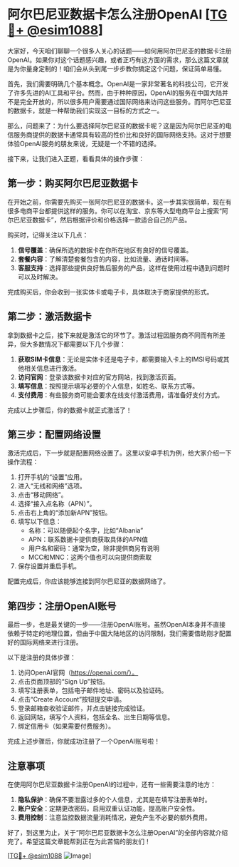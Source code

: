 # 阿尔巴尼亚数据卡怎么注册OpenAI [[TG💪+ @esim1088](https://t.me/s/esim1088)]

大家好，今天咱们聊聊一个很多人关心的话题——如何用阿尔巴尼亚的数据卡注册OpenAI。如果你对这个话题感兴趣，或者正巧有这方面的需求，那么这篇文章就是为你量身定制的！咱们会从头到尾一步步教你搞定这个问题，保证简单易懂。

首先，我们需要明确几个基本概念。OpenAI是一家非常著名的科技公司，它开发了许多先进的AI工具和平台。然而，由于种种原因，OpenAI的服务在中国大陆并不是完全开放的，所以很多用户需要通过国际网络来访问这些服务。而阿尔巴尼亚的数据卡，就是一种帮助我们实现这一目标的方式之一。

那么，问题来了：为什么要选择阿尔巴尼亚的数据卡呢？这是因为阿尔巴尼亚的电信服务商提供的数据卡通常具有较高的性价比和良好的国际网络支持。这对于想要体验OpenAI服务的朋友来说，无疑是一个不错的选择。

接下来，让我们进入正题，看看具体的操作步骤：

## 第一步：购买阿尔巴尼亚数据卡

在开始之前，你需要先购买一张阿尔巴尼亚的数据卡。这一步其实很简单，现在有很多电商平台都提供这样的服务。你可以在淘宝、京东等大型电商平台上搜索“阿尔巴尼亚数据卡”，然后根据评价和价格选择一款适合自己的产品。

购买时，记得关注以下几点：
1. **信号覆盖**：确保所选的数据卡在你所在地区有良好的信号覆盖。
2. **套餐内容**：了解清楚套餐包含的内容，比如流量、通话时间等。
3. **客服支持**：选择那些提供良好售后服务的产品，这样在使用过程中遇到问题时可以及时解决。

完成购买后，你会收到一张实体卡或电子卡，具体取决于商家提供的形式。

## 第二步：激活数据卡

拿到数据卡之后，接下来就是激活它的环节了。激活过程因服务商不同而有所差异，但大多数情况下都需要以下几个步骤：

1. **获取SIM卡信息**：无论是实体卡还是电子卡，都需要输入卡上的IMSI号码或其他相关信息进行激活。
2. **访问官网**：登录该数据卡对应的官方网站，找到激活页面。
3. **填写信息**：按照提示填写必要的个人信息，如姓名、联系方式等。
4. **支付费用**：有些服务商可能会要求在线支付激活费用，请准备好支付方式。

完成以上步骤后，你的数据卡就正式激活了！

## 第三步：配置网络设置

激活完成后，下一步就是配置网络设置了。这里以安卓手机为例，给大家介绍一下操作流程：

1. 打开手机的“设置”应用。
2. 进入“无线和网络”选项。
3. 点击“移动网络”。
4. 选择“接入点名称（APN）”。
5. 点击右上角的“添加新APN”按钮。
6. 填写以下信息：
   - 名称：可以随便起个名字，比如“Albania”
   - APN：联系数据卡提供商获取具体的APN值
   - 用户名和密码：通常为空，除非提供商另有说明
   - MCC和MNC：这两个值也可以向提供商索取
7. 保存设置并重启手机。

配置完成后，你应该能够连接到阿尔巴尼亚的数据网络了。

## 第四步：注册OpenAI账号

最后一步，也是最关键的一步——注册OpenAI账号。虽然OpenAI本身并不直接依赖于特定的地理位置，但由于中国大陆地区的访问限制，我们需要借助刚才配置好的国际网络来进行注册。

以下是注册的具体步骤：

1. 访问OpenAI官网（https://openai.com/）。
2. 点击页面顶部的“Sign Up”按钮。
3. 填写注册表单，包括电子邮件地址、密码以及验证码。
4. 点击“Create Account”按钮提交申请。
5. 登录邮箱查收验证邮件，并点击链接完成验证。
6. 返回网站，填写个人资料，包括全名、出生日期等信息。
7. 绑定信用卡（如果需要付费服务）。

完成上述步骤后，你就成功注册了一个OpenAI账号啦！

## 注意事项

在使用阿尔巴尼亚数据卡注册OpenAI的过程中，还有一些需要注意的地方：

1. **隐私保护**：确保不要泄露过多的个人信息，尤其是在填写注册表单时。
2. **账户安全**：定期更改密码，启用双重认证功能，提高账户安全性。
3. **费用控制**：注意监控数据流量消耗情况，避免产生不必要的额外费用。

好了，到这里为止，关于“阿尔巴尼亚数据卡怎么注册OpenAI”的全部内容就介绍完了。希望这篇文章能帮到正在为此苦恼的朋友们！

[[TG💪+ @esim1088](https://t.me/s/esim1088) ![Image](https://i.postimg.cc/4NQfJmqS/Snipaste-2025-05-13-00-14-12.png)]